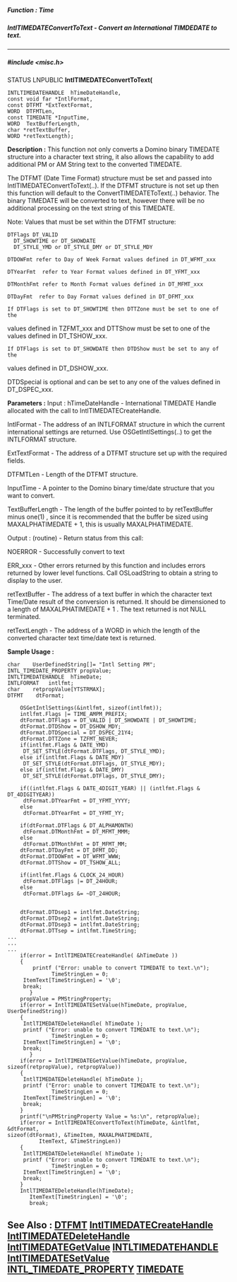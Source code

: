 ##### Function : Time
##### IntlTIMEDATEConvertToText - Convert an International TIMDEDATE to text.
---
##### #include <misc.h>
STATUS LNPUBLIC **IntlTIMEDATEConvertToText(**

	INTLTIMEDATEHANDLE  hTimeDateHandle,
	const void far *IntlFormat,
	const DTFMT *ExtTextFormat,
	WORD  DTFMTLen,
	const TIMEDATE *InputTime,
	WORD  TextBufferLength,
	char *retTextBuffer,
	WORD *retTextLength);
**Description :**
This function not only converts a Domino binary TIMEDATE structure into a 
character text string, it also allows the capability to add additional PM or AM 
String text to the converted TIMEDATE.

The DTFMT (Date Time Format) structure must be set and passed into 
IntlTIMEDATEConvertToText(..).  If the DTFMT structure is not set up then this 
function will default to the ConvertTIMEDATEToText(..) behavior.  The binary 
TIMEDATE will be converted to text, however there will be no additional 
processing on the text string of this TIMEDATE.

Note: Values that must be set within the DTFMT structure:

	DTFlags DT_VALID 
	  DT_SHOWTIME or DT_SHOWDATE
	  DT_STYLE_YMD or DT_STYLE_DMY or DT_STYLE_MDY

	DTDOWFmt refer to Day of Week Format values defined in DT_WFMT_xxx 

	DTYearFmt  refer to Year Format values defined in DT_YFMT_xxx

	DTMonthFmt refer to Month Format values defined in DT_MFMT_xxx

	DTDayFmt  refer to Day Format values defined in DT_DFMT_xxx

	If DTFlags is set to DT_SHOWTIME then DTTZone must be set to one of the 
values defined in TZFMT_xxx and DTTShow must be set to one of the  values 
defined in DT_TSHOW_xxx.

	If DTFlags is set to DT_SHOWDATE then DTDShow must be set to any of the 
values defined in DT_DSHOW_xxx.

DTDSpecial is optional and can be set to any one of the values defined in 
DT_DSPEC_xxx.



**Parameters :**
Input :
hTimeDateHandle  -  International TIMEDATE Handle allocated with the call to IntlTIMEDATECreateHandle.


IntlFormat  -  The address of an INTLFORMAT structure in which the current international settings are returned.  Use OSGetIntlSettings(..) to get the INTLFORMAT structure. 

ExtTextFormat  -  The address of a DTFMT structure set up with the required fields.

DTFMTLen  -  Length of the DTFMT structure.

InputTime  -  A pointer to the Domino binary time/date structure that you want to convert.

TextBufferLength  -  The length of the buffer pointed to by retTextBuffer minus one(1) , since it is recommended that the buffer be sized using MAXALPHATIMEDATE + 1, this is usually MAXALPHATIMEDATE.


Output :
(routine)  -  Return status from this call: 

NOERROR - Successfully convert to text

ERR_xxx - Other errors returned by this function and includes errors returned by lower level functions. Call OSLoadString to obtain a string to display to the user.


retTextBuffer  -  The address of a text buffer in which the character text Time/Date result of the conversion is returned.  It should be dimensioned to a length of MAXALPHATIMEDATE + 1 .  The text  returned is not NULL terminated.

retTextLength  -  The address of a WORD in which the length of the converted character text time/date text is returned.


**Sample Usage :**
```
char    UserDefinedString[]= "Intl Setting PM";
INTL_TIMEDATE_PROPERTY propValue;
INTLTIMEDATEHANDLE  hTimeDate;
INTLFORMAT   intlfmt;
char    retpropValue[YTSTRMAX];
DTFMT    dtFormat;

	OSGetIntlSettings(&intlfmt, sizeof(intlfmt));
	intlfmt.Flags |= TIME_AMPM_PREFIX;
	dtFormat.DTFlags = DT_VALID | DT_SHOWDATE | DT_SHOWTIME;
	dtFormat.DTDShow = DT_DSHOW_MDY;
	dtFormat.DTDSpecial = DT_DSPEC_21Y4;
	dtFormat.DTTZone = TZFMT_NEVER;
	if(intlfmt.Flags & DATE_YMD)
	 DT_SET_STYLE(dtFormat.DTFlags, DT_STYLE_YMD);
	else if(intlfmt.Flags & DATE_MDY)
	 DT_SET_STYLE(dtFormat.DTFlags, DT_STYLE_MDY);
	else if(intlfmt.Flags & DATE_DMY)
	 DT_SET_STYLE(dtFormat.DTFlags, DT_STYLE_DMY);

	if((intlfmt.Flags & DATE_4DIGIT_YEAR) || (intlfmt.Flags & 
DT_4DIGITYEAR))
	 dtFormat.DTYearFmt = DT_YFMT_YYYY;
	else
	 dtFormat.DTYearFmt = DT_YFMT_YY;

	if(dtFormat.DTFlags & DT_ALPHAMONTH)
	 dtFormat.DTMonthFmt = DT_MFMT_MMM;
	else
	 dtFormat.DTMonthFmt = DT_MFMT_MM;
	dtFormat.DTDayFmt = DT_DFMT_DD;
	dtFormat.DTDOWFmt = DT_WFMT_WWW;
	dtFormat.DTTShow = DT_TSHOW_ALL;

	if(intlfmt.Flags & CLOCK_24_HOUR)
	 dtFormat.DTFlags |= DT_24HOUR;
	else
	 dtFormat.DTFlags &= ~DT_24HOUR;


	dtFormat.DTDsep1 = intlfmt.DateString;
	dtFormat.DTDsep2 = intlfmt.DateString;
	dtFormat.DTDsep3 = intlfmt.DateString;
	dtFormat.DTTsep = intlfmt.TimeString;
...
...
...
	if(error = IntlTIMEDATECreateHandle( &hTimeDate ))
	{
        printf ("Error: unable to convert TIMEDATE to text.\n");
              TimeStringLen = 0;
	 ItemText[TimeStringLen] = '\0';
	 break;
       }
	propValue = PMStringProperty;
	if(error = IntlTIMEDATESetValue(hTimeDate, propValue, 
UserDefinedString))
	{
	 IntlTIMEDATEDeleteHandle( hTimeDate );
	 printf ("Error: unable to convert TIMEDATE to text.\n");
              TimeStringLen = 0;
	 ItemText[TimeStringLen] = '\0';
	 break;
       }
	if(error = IntlTIMEDATEGetValue(hTimeDate, propValue, 
sizeof(retpropValue), retpropValue))
	{
	 IntlTIMEDATEDeleteHandle( hTimeDate );
	 printf ("Error: unable to convert TIMEDATE to text.\n");
              TimeStringLen = 0;
	 ItemText[TimeStringLen] = '\0';
	 break;
	}
	printf("\nPMStringProperty Value = %s:\n", retpropValue);
	if(error = IntlTIMEDATEConvertToText(hTimeDate, &intlfmt, &dtFormat, 
sizeof(dtFormat), &TimeItem, MAXALPHATIMEDATE,
	      ItemText, &TimeStringLen))
	{
	 IntlTIMEDATEDeleteHandle( hTimeDate );
	 printf ("Error: unable to convert TIMEDATE to text.\n");
              TimeStringLen = 0;
	 ItemText[TimeStringLen] = '\0';
	 break;
	}
	IntlTIMEDATEDeleteHandle(hTimeDate);
       ItemText[TimeStringLen] = '\0';
       break;
```
**See Also :**
[DTFMT](D:/md_files/DTFMT.md)
[IntlTIMEDATECreateHandle](D:/md_files/IntlTIMEDATECreateHandle.md)
[IntlTIMEDATEDeleteHandle](D:/md_files/IntlTIMEDATEDeleteHandle.md)
[IntlTIMEDATEGetValue](D:/md_files/IntlTIMEDATEGetValue.md)
[INTLTIMEDATEHANDLE](D:/md_files/INTLTIMEDATEHANDLE.md)
[IntlTIMEDATESetValue](D:/md_files/IntlTIMEDATESetValue.md)
[INTL_TIMEDATE_PROPERTY](D:/md_files/INTL_TIMEDATE_PROPERTY.md)
[TIMEDATE](D:/md_files/TIMEDATE.md)
---
